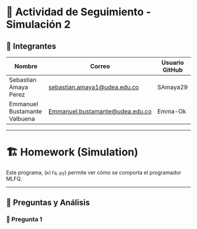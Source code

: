 # 📌 Actividad de Seguimiento - Simulación 2

## 👥 Integrantes
| Nombre | Correo | Usuario GitHub |
|--------|--------|---------------|
| Sebastian Amaya Perez | sebastian.amaya1@udea.edu.co | SAmaya29 |
| Emmanuel Bustamante Valbuena | Emmanuel.bustamante@udea.edu.co | Emma-Ok |

---

# 🏗️ Homework (Simulation)
Este programa, (`mlfq.py`) permite ver cómo se comporta el programador MLFQ.

---

## 🔎 Preguntas y Análisis

### 🚀 Pregunta 1
